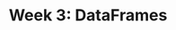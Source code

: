 ---
title: "Week 3: DataFrames"
weekNumber: 3
days:
  - date: "2025-01-20"
    events:
      - title: "No Lecture: MLK Day"
  - date: "2025-01-22"
    events:
      - name: LEC 4
        type: lecture
        title: DataFrame Fundamentals
        html: resources/lectures/lec04/lec04-filled.html
        github: https://github.com/practicaldsc/wn25/blob/main/lectures/lec04/
        reading: https://learningds.org/ch/06/pandas_subsetting.html
        reading_text: LDS 6.1
        # recording: https://leccap.engin.umich.edu/leccap/player/r/D3Hj4A
  - date: "2025-01-23"
    events:
      - name: DIS 3
        type: disc
        title: DataFrames and Querying
---